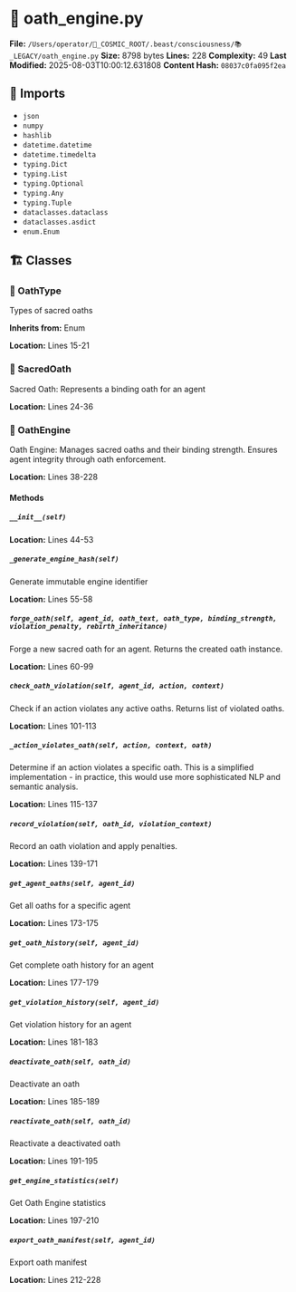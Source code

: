 # 📜 oath_engine.py

**File:** `/Users/operator/🌌_COSMIC_ROOT/.beast/consciousness/📚_LEGACY/oath_engine.py`
**Size:** 8798 bytes
**Lines:** 228
**Complexity:** 49
**Last Modified:** 2025-08-03T10:00:12.631808
**Content Hash:** `08037c0fa095f2ea`

## 🔗 Imports

- `json`
- `numpy`
- `hashlib`
- `datetime.datetime`
- `datetime.timedelta`
- `typing.Dict`
- `typing.List`
- `typing.Optional`
- `typing.Any`
- `typing.Tuple`
- `dataclasses.dataclass`
- `dataclasses.asdict`
- `enum.Enum`

## 🏗️ Classes

### 🧬 OathType

Types of sacred oaths

**Inherits from:** Enum

**Location:** Lines 15-21

### 🧬 SacredOath

Sacred Oath: Represents a binding oath for an agent

**Location:** Lines 24-36

### 🧬 OathEngine

Oath Engine: Manages sacred oaths and their binding strength.
Ensures agent integrity through oath enforcement.

**Location:** Lines 38-228

#### Methods

##### `__init__(self)`

**Location:** Lines 44-53

##### `_generate_engine_hash(self)`

Generate immutable engine identifier

**Location:** Lines 55-58

##### `forge_oath(self, agent_id, oath_text, oath_type, binding_strength, violation_penalty, rebirth_inheritance)`

Forge a new sacred oath for an agent.
Returns the created oath instance.

**Location:** Lines 60-99

##### `check_oath_violation(self, agent_id, action, context)`

Check if an action violates any active oaths.
Returns list of violated oaths.

**Location:** Lines 101-113

##### `_action_violates_oath(self, action, context, oath)`

Determine if an action violates a specific oath.
This is a simplified implementation - in practice, this would use
more sophisticated NLP and semantic analysis.

**Location:** Lines 115-137

##### `record_violation(self, oath_id, violation_context)`

Record an oath violation and apply penalties.

**Location:** Lines 139-171

##### `get_agent_oaths(self, agent_id)`

Get all oaths for a specific agent

**Location:** Lines 173-175

##### `get_oath_history(self, agent_id)`

Get complete oath history for an agent

**Location:** Lines 177-179

##### `get_violation_history(self, agent_id)`

Get violation history for an agent

**Location:** Lines 181-183

##### `deactivate_oath(self, oath_id)`

Deactivate an oath

**Location:** Lines 185-189

##### `reactivate_oath(self, oath_id)`

Reactivate a deactivated oath

**Location:** Lines 191-195

##### `get_engine_statistics(self)`

Get Oath Engine statistics

**Location:** Lines 197-210

##### `export_oath_manifest(self, agent_id)`

Export oath manifest

**Location:** Lines 212-228

